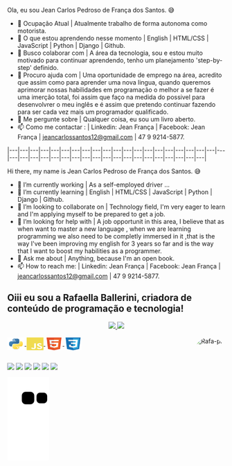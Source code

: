  Ola, eu sou Jean Carlos Pedroso de França dos Santos. 😅

- 🔭 Ocupação Atual | Atualmente trabalho de forma autonoma como motorista.
- 🌱 O que estou aprendendo nesse momento | English | HTML/CSS | JavaScript | Python | Django | Github.
- 👯 Busco colaborar com | A área da tecnologia, sou e estou muito motivado para continuar aprendendo, tenho um planejamento 'step-by-step' definido.
- 🤔 Procuro ajuda com  | Uma oportunidade de emprego na área, acredito que assim como para aprender uma nova lingua, quando queremos aprimorar nossas habilidades em 
programação o melhor a se fazer é uma imerção total, foi assim que faço na medida do possivel para desenvolvrer o meu inglês e é assim que pretendo continuar fazendo para ser cada vez mais um programador qualificado.
- 💬 Me pergunte sobre | Qualquer coisa, eu sou um livro aberto.
- 📫 Como me contactar : | Linkedin: Jean França | Facebook: Jean França | jeancarlossantos12@gmail.com | 47 9 9214-5877.

|---|---|---|---|---|---|---|---|---|---|---|---|---|---|---|---|---|---|---|---|---|---|---|---|---|---|---|---|---|---|---|---|---|---|---|---|---|---|---|---|

Hi there, my name is Jean Carlos Pedroso de França dos Santos. 😅

- 🔭 I’m currently working | As a self-employed driver ...
- 🌱 I’m currently learning | English | HTML/CSS | JavaScript | Python | Django | Github.
- 👯 I’m looking to collaborate on | Technology field, I'm very eager to learn and I'm applying myself to be prepared to  get a job.
- 🤔 I’m looking for help with | A job opportunit in this area, I believe that as when want to master a new language , when we are learning programming we also need to 
be completly immersed in it ,that is the way I've been improving my english for 3 years so far and is the way that I want to boost my habilities as a programmer.
- 💬 Ask me about | Anything, because I'm an open book.
- 📫 How to reach me: | Linkedin: Jean França | Facebook: Jean França | jeancarlossantos12@gmail.com | 47 9 9214-5877.


## Oiii eu sou a Rafaella Ballerini, criadora de conteúdo de programação e tecnologia!
<div align="center">
  <a href="https://github.com/rafaballerini">
  <img height="180em" src="https://github-readme-stats.vercel.app/api?username=rafaballerini&show_icons=true&theme=dracula&include_all_commits=true&count_private=true"/>
  <img height="180em" src="https://github-readme-stats.vercel.app/api/top-langs/?username=rafaballerini&layout=compact&langs_count=7&theme=dracula"/>
</div>
<div style="display: inline_block"><br>
  <img align="center" alt="Rafa-Python" height="30" width="40" src="https://raw.githubusercontent.com/devicons/devicon/master/icons/python/python-original.svg">
  <img align="center" alt="Rafa-Js" height="30" width="40" src="https://raw.githubusercontent.com/devicons/devicon/master/icons/javascript/javascript-plain.svg">
  <img align="center" alt="Rafa-HTML" height="30" width="40" src="https://raw.githubusercontent.com/devicons/devicon/master/icons/html5/html5-original.svg">
  <img align="center" alt="Rafa-CSS" height="30" width="40" src="https://raw.githubusercontent.com/devicons/devicon/master/icons/css3/css3-original.svg">
  <img align="right" alt="Rafa-pic" height="150" style="border-radius:50px;" src="https://media.discordapp.net/attachments/639956127056134178/890373478988013628/Publicacoes_Instagram_1_1.png?width=676&height=676">
</div>
  
  ##
 
<div> 
  <a href="https://www.youtube.com/channel/UC_-uuuZbY0AAt9CViNzvc-Q" target="_blank"><img src="https://img.shields.io/badge/YouTube-FF0000?style=for-the-badge&logo=youtube&logoColor=white" target="_blank"></a>
  <a href="https://instagram.com/rafaballerini" target="_blank"><img src="https://img.shields.io/badge/-Instagram-%23E4405F?style=for-the-badge&logo=instagram&logoColor=white" target="_blank"></a>
 	<a href="https://www.twitch.tv/rafaballerinii" target="_blank"><img src="https://img.shields.io/badge/Twitch-9146FF?style=for-the-badge&logo=twitch&logoColor=white" target="_blank"></a>
 <a href="https://discord.gg/pDbY76q8Qf" target="_blank"><img src="https://img.shields.io/badge/Discord-7289DA?style=for-the-badge&logo=discord&logoColor=white" target="_blank"></a> 
  <a href = "mailto:contatorafaballerini@gmail.com"><img src="https://img.shields.io/badge/-Gmail-%23333?style=for-the-badge&logo=gmail&logoColor=white" target="_blank"></a>
  <a href="https://www.linkedin.com/in/rafaella-ballerini-45875016a" target="_blank"><img src="https://img.shields.io/badge/-LinkedIn-%230077B5?style=for-the-badge&logo=linkedin&logoColor=white" target="_blank"></a> 
 
  ![Snake animation](https://github.com/rafaballerini/rafaballerini/blob/output/github-contribution-grid-snake.svg)
 
</div>

